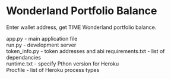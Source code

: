 # Wonderland Portfolio Balance

Enter wallet address, get TIME Wonderland portfolio balance.

app.py - main application file  
run.py - development server  
token_info.py - token addresses and abi
requirements.txt - list of dependancies  
runtime.txt - specify Pthon version for Heroku  
Procfile - list of Heroku process types
